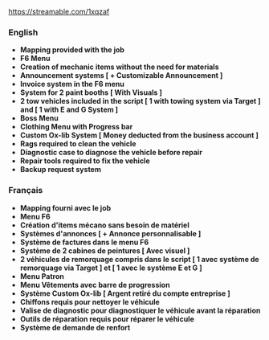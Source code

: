 https://streamable.com/1xqzaf

### English
- **Mapping provided with the job**
- **F6 Menu**
- **Creation of mechanic items without the need for materials**
- **Announcement systems [ + Customizable Announcement ]**
- **Invoice system in the F6 menu**
- **System for 2 paint booths [ With Visuals ]**
- **2 tow vehicles included in the script [ 1 with towing system via Target ] and [ 1 with E and G System ]**
- **Boss Menu**
- **Clothing Menu with Progress bar**
- **Custom Ox-lib System [ Money deducted from the business account ]**
- **Rags required to clean the vehicle**
- **Diagnostic case to diagnose the vehicle before repair**
- **Repair tools required to fix the vehicle**
- **Backup request system**

### Français
- **Mapping fourni avec le job**
- **Menu F6**
- **Création d'items mécano sans besoin de matériel**
- **Systèmes d'annonces [ + Annonce personnalisable ]**
- **Système de factures dans le menu F6**
- **Système de 2 cabines de peintures [ Avec visuel ]**
- **2 véhicules de remorquage compris dans le script [ 1 avec système de remorquage via Target ] et [ 1 avec le système E et G ]**
- **Menu Patron**
- **Menu Vêtements avec barre de progression**
- **Système Custom Ox-lib [ Argent retiré du compte entreprise ]**
- **Chiffons requis pour nettoyer le véhicule**
- **Valise de diagnostic pour diagnostiquer le véhicule avant la réparation**
- **Outils de réparation requis pour réparer le véhicule**
- **Système de demande de renfort**
